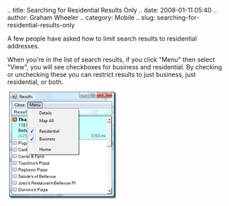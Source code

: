 .. title: Searching for Residential Results Only
.. date: 2008-01-11 05:40
.. author: Graham Wheeler
.. category: Mobile
.. slug: searching-for-residential-results-only

A few people have asked how to limit search results to residential
addresses.

When you're in the list of search results, if you click "Menu" then
select "View", you will see checkboxes for business and residential. By
checking or unchecking these you can restrict results to just business,
just residential, or both.

 [![image](/images/residential.jpg)](/images/residential.jpg)

